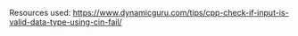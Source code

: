 

Resources used:
https://www.dynamicguru.com/tips/cpp-check-if-input-is-valid-data-type-using-cin-fail/
